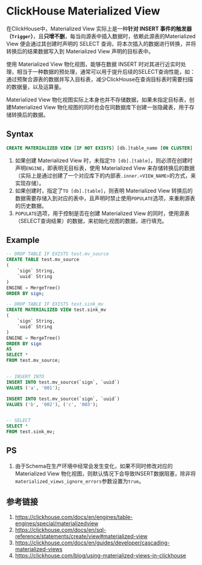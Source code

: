 # ClickHouse Materialized View


在ClickHouse中，Materialized View 实际上是一种**针对 INSERT 事件的触发器（`Trigger`）**，且**只增不删**，每当向源表中插入数据时，依赖此源表的Materialized View 便会通过其创建时声明的 SELECT 查询，将本次插入的数据进行转换，并将转换后的结果数据写入到 Materialized View 声明的目标表中。

使用 Materialized View 物化视图，能够在数据 INSERT 时对其进行近实时处理，相当于一种数据的预处理，通常可以用于提升后续的SELECT查询性能，如：通过预聚合源表的数据并写入目标表，减少ClickHouse在查询目标表时需要扫描的数据量，以及运算量。

Materialized View 物化视图实际上本身也并不存储数据，如果未指定目标表，创建Materialized View 物化视图的同时也会在同数据库下创建一张隐藏表，用于存储转换后的数据。

## Syntax

```sql
CREATE MATERIALIZED VIEW [IF NOT EXISTS] [db.]table_name [ON CLUSTER] [TO [db.]name] [ENGINE = engine] [POPULATE] AS SELECT ...
```

1. 如果创建 Materialized View 时，未指定`TO [db].[table]`，则必须在创建时声明`ENGINE`，即表明无目标表，使用 Materialized View 来存储转换后的数据（实际上是通过创建了一个对应库下的内部表`.inner.<VIEW_NAME>`的方式，来实现存储）。
2. 如果创建时，指定了`TO [db].[table]`，则表明 Materialized View 转换后的数据需要存储入到对应的表中，且声明时禁止使用`POPULATE`选项，来重刷源表的历史数据。
3. `POPULATE`选项，用于控制是否在创建 Materialized View 的同时，使用源表（SELECT查询结果）的数据，来初始化视图的数据，进行填充。


## Example


```sql
-- DROP TABLE IF EXISTS test.mv_source
CREATE TABLE test.mv_source
(
    `sign` String,
    `uuid` String
)
ENGINE = MergeTree()
ORDER BY sign;

-- DROP TABLE IF EXISTS test.sink_mv
CREATE MATERIALIZED VIEW test.sink_mv
(
    `sign` String,
    `uuid` String
)
ENGINE = MergeTree()
ORDER BY sign
AS
SELECT *
FROM test.mv_source;


-- INSERT INTO
INSERT INTO test.mv_source(`sign`, `uuid`)
VALUES ('a', '001');

INSERT INTO test.mv_source(`sign`, `uuid`)
VALUES ('b', '002'), ('c', '003');


-- SELECT
SELECT *
FROM test.sink_mv;
```


## PS
1. 由于Schema在生产环境中经常会发生变化，如果不同时修改对应的Materialized View 物化视图，则默认情况下会导致INSERT数据阻塞，除非将`materialized_views_ignore_errors`参数设置为`true`。


## 参考链接
1. https://clickhouse.com/docs/en/engines/table-engines/special/materializedview
2. https://clickhouse.com/docs/en/sql-reference/statements/create/view#materialized-view
3. https://clickhouse.com/docs/en/guides/developer/cascading-materialized-views
4. https://clickhouse.com/blog/using-materialized-views-in-clickhouse